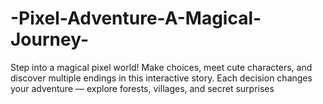 # -Pixel-Adventure-A-Magical-Journey-
Step into a magical pixel world! Make choices, meet cute characters, and discover multiple endings in this interactive story. Each decision changes your adventure — explore forests, villages, and secret surprises
